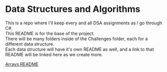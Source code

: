 # Data Structures and Algorithms  

This is a repo where I'll keep every and all DSA assignments as I go through C#.  
This README is for the base of the project.  
There will be many folders inside of the Challenges folder, each for a different data structure.  
Each data structure will have it's own README as well, and a link to that README will be linked here as we create more.  

[Arrays README](https://github.com/OCDAmmo3/data-structures-and-algorithms2/blob/master/Challenges/Arrays/README.md)

